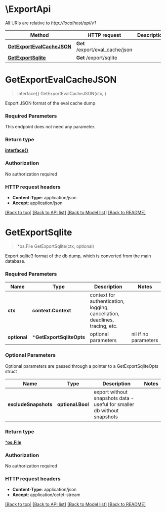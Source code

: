 # \ExportApi

All URIs are relative to *http://localhost/api/v1*

Method | HTTP request | Description
------------- | ------------- | -------------
[**GetExportEvalCacheJSON**](ExportApi.md#GetExportEvalCacheJSON) | **Get** /export/eval_cache/json | 
[**GetExportSqlite**](ExportApi.md#GetExportSqlite) | **Get** /export/sqlite | 


# **GetExportEvalCacheJSON**
> interface{} GetExportEvalCacheJSON(ctx, )


Export JSON format of the eval cache dump

### Required Parameters
This endpoint does not need any parameter.

### Return type

[**interface{}**](interface{}.md)

### Authorization

No authorization required

### HTTP request headers

 - **Content-Type**: application/json
 - **Accept**: application/json

[[Back to top]](#) [[Back to API list]](../README.md#documentation-for-api-endpoints) [[Back to Model list]](../README.md#documentation-for-models) [[Back to README]](../README.md)

# **GetExportSqlite**
> *os.File GetExportSqlite(ctx, optional)


Export sqlite3 format of the db dump, which is converted from the main database.

### Required Parameters

Name | Type | Description  | Notes
------------- | ------------- | ------------- | -------------
 **ctx** | **context.Context** | context for authentication, logging, cancellation, deadlines, tracing, etc.
 **optional** | ***GetExportSqliteOpts** | optional parameters | nil if no parameters

### Optional Parameters
Optional parameters are passed through a pointer to a GetExportSqliteOpts struct

Name | Type | Description  | Notes
------------- | ------------- | ------------- | -------------
 **excludeSnapshots** | **optional.Bool**| export without snapshots data - useful for smaller db without snapshots  | 

### Return type

[***os.File**](*os.File.md)

### Authorization

No authorization required

### HTTP request headers

 - **Content-Type**: application/json
 - **Accept**: application/octet-stream

[[Back to top]](#) [[Back to API list]](../README.md#documentation-for-api-endpoints) [[Back to Model list]](../README.md#documentation-for-models) [[Back to README]](../README.md)

